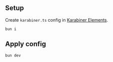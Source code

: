 ## Setup

Create `karabiner.ts` config in [Karabiner Elements](https://karabiner-elements.pqrs.org/).

```
bun i
```

## Apply config

```
bun dev
```
